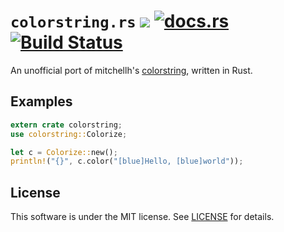 # `colorstring.rs` [![](https://img.shields.io/crates/v/colorstring.svg)](https://crates.io/crates/colorstring) [![docs.rs](https://docs.rs/colorstring/badge.svg)](https://docs.rs/colorstring) [![Build Status](https://travis-ci.org/ubnt-intrepid/colorstring.rs.svg?branch=master)](https://travis-ci.org/ubnt-intrepid/colorstring.rs)

An unofficial port of mitchellh's [colorstring](https://github.com/mitchellh/colorstring), written in Rust.

## Examples

```rust
extern crate colorstring;
use colorstring::Colorize;

let c = Colorize::new();
println!("{}", c.color("[blue]Hello, [blue]world"));
```

## License
This software is under the MIT license.
See [LICENSE](LICENSE) for details.
